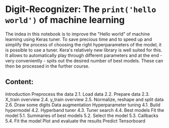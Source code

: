 # Digit-Recognizer: The `print('hello world')` of machine learning

The indea in this notebook is to improve the "Hello world" of machine learning using Keras tuner. 
To save precious time and to speed up and simplify the process of choosing the right hyperparameters of the model, 
it is possible to use a tuner. Kera's relatively new library is well suited for this. 
It allows to automatically play through different parameters and at the end - very conveniently - spits out the desired number of best models. 
These can then be processed in the further course.

## Content:
Introduction
Preprocess the data
2.1. Load data
2.2. Prepare data
2.3. X_train overview
2.4. y_train overview
2.5. Normalize, reshape and split data
2.6. Draw some digits
Data augmentation
Hyperparameter tuning
4.1. Build hypermodel
4.2. Hyperband tuner
4.3. Tuner search
4.4. Best models
Fit the model
5.1. Summaries of best models
5.2. Select the model
5.3. Callbacks
5.4. Fit the model
Plot and evaluate the results
Predict
Tensorboard
